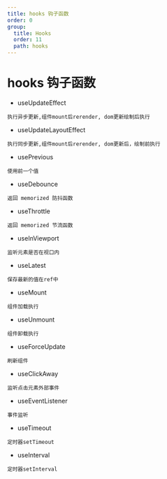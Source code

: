```yaml
---
title: hooks 钩子函数
order: 0
group:
  title: Hooks
  order: 11
  path: hooks
---
```


# hooks 钩子函数

- useUpdateEffect

`执行异步更新,组件mount后rerender, dom更新绘制后执行`

- useUpdateLayoutEffect

`执行同步更新,组件mount后rerender, dom更新后，绘制前执行`

- usePrevious

`使用前一个值`

- useDebounce

`返回 memorized 防抖函数`

- useThrottle

`返回 memorized 节流函数`

- useInViewport

`监听元素是否在视口内`

- useLatest

`保存最新的值在ref中`

- useMount

`组件加载执行`

- useUnmount

`组件卸载执行`

- useForceUpdate

`刷新组件`

- useClickAway

`监听点击元素外部事件`

- useEventListener

`事件监听`

- useTimeout

`定时器setTimeout`

- useInterval

`定时器setInterval`
